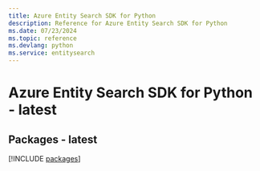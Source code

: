 ```yaml
---
title: Azure Entity Search SDK for Python
description: Reference for Azure Entity Search SDK for Python
ms.date: 07/23/2024
ms.topic: reference
ms.devlang: python
ms.service: entitysearch
---
```

# Azure Entity Search SDK for Python - latest
## Packages - latest
[!INCLUDE [packages](entity-search-index.md)]